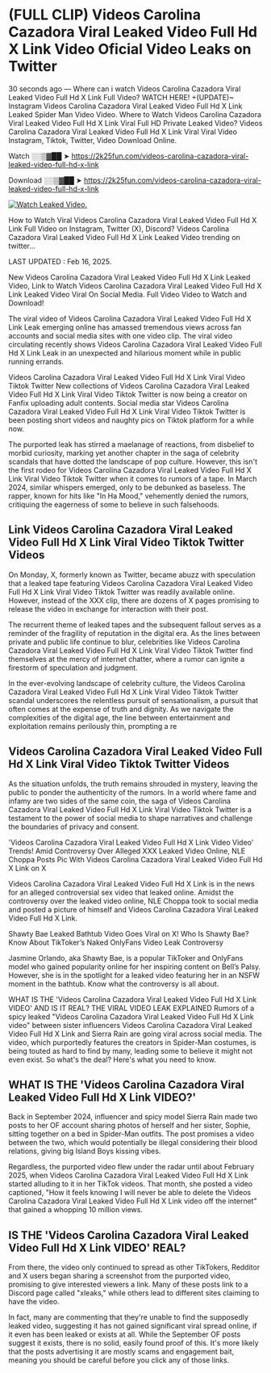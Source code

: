 # (FULL CLIP) Videos Carolina Cazadora Viral Leaked Video Full Hd X Link Video Oficial Video Leaks on Twitter

30 seconds ago — Where can i watch Videos Carolina Cazadora Viral Leaked Video Full Hd X Link Full Video? WATCH HERE! +(UPDATE)~ Instagram Videos Carolina Cazadora Viral Leaked Video Full Hd X Link Leaked Spider Man Video Video. Where to Watch Videos Carolina Cazadora Viral Leaked Video Full Hd X Link Viral Full HD Private Leaked Video? Videos Carolina Cazadora Viral Leaked Video Full Hd X Link Viral Viral Video Instagram, Tiktok, Twitter, Video Download Online.

Watch ░░▒▓██ ➤ https://2k25fun.com/videos-carolina-cazadora-viral-leaked-video-full-hd-x-link

Download ░░▒▓██ ➤ https://2k25fun.com/videos-carolina-cazadora-viral-leaked-video-full-hd-x-link

[![Watch Leaked Video.](https://miro.medium.com/v2/resize:fit:828/format:webp/1*cilzJN44JGOrTw9NJCrNHA.gif "Watch Leaked Video")](https://2k25fun.com/videos-carolina-cazadora-viral-leaked-video-full-hd-x-link)

How to Watch Viral Videos Carolina Cazadora Viral Leaked Video Full Hd X Link Full Video on Instagram, Twitter (X), Discord? Videos Carolina Cazadora Viral Leaked Video Full Hd X Link Leaked Video trending on twitter...

LAST UPDATED : Feb 16, 2025.

New Videos Carolina Cazadora Viral Leaked Video Full Hd X Link Leaked Video, Link to Watch Videos Carolina Cazadora Viral Leaked Video Full Hd X Link Leaked Video Viral On Social Media. Full Video Video to Watch and Download!

The viral video of Videos Carolina Cazadora Viral Leaked Video Full Hd X Link Leak emerging online has amassed tremendous views across fan accounts and social media sites with one video clip. The viral video circulating recently shows Videos Carolina Cazadora Viral Leaked Video Full Hd X Link Leak in an unexpected and hilarious moment while in public running errands.

Videos Carolina Cazadora Viral Leaked Video Full Hd X Link Viral Video Tiktok Twitter New collections of Videos Carolina Cazadora Viral Leaked Video Full Hd X Link Viral Video Tiktok Twitter is now being a creator on Fanfix uploading adult contents. Social media star Videos Carolina Cazadora Viral Leaked Video Full Hd X Link Viral Video Tiktok Twitter is been posting short videos and naughty pics on Tiktok platform for a while now.

The purported leak has stirred a maelanage of reactions, from disbelief to morbid curiosity, marking yet another chapter in the saga of celebrity scandals that have dotted the landscape of pop culture. However, this isn't the first rodeo for Videos Carolina Cazadora Viral Leaked Video Full Hd X Link Viral Video Tiktok Twitter when it comes to rumors of a tape. In March 2024, similar whispers emerged, only to be debunked as baseless. The rapper, known for hits like "In Ha Mood," vehemently denied the rumors, critiquing the eagerness of some to believe in such falsehoods.

## Link Videos Carolina Cazadora Viral Leaked Video Full Hd X Link Viral Video Tiktok Twitter Videos

On Monday, X, formerly known as Twitter, became abuzz with speculation that a leaked tape featuring Videos Carolina Cazadora Viral Leaked Video Full Hd X Link Viral Video Tiktok Twitter was readily available online. However, instead of the XXX clip, there are dozens of X pages promising to release the video in exchange for interaction with their post.

The recurrent theme of leaked tapes and the subsequent fallout serves as a reminder of the fragility of reputation in the digital era. As the lines between private and public life continue to blur, celebrities like Videos Carolina Cazadora Viral Leaked Video Full Hd X Link Viral Video Tiktok Twitter find themselves at the mercy of internet chatter, where a rumor can ignite a firestorm of speculation and judgment.

In the ever-evolving landscape of celebrity culture, the Videos Carolina Cazadora Viral Leaked Video Full Hd X Link Viral Video Tiktok Twitter scandal underscores the relentless pursuit of sensationalism, a pursuit that often comes at the expense of truth and dignity. As we navigate the complexities of the digital age, the line between entertainment and exploitation remains perilously thin, prompting a re

##  Videos Carolina Cazadora Viral Leaked Video Full Hd X Link Viral Video Tiktok Twitter Videos

As the situation unfolds, the truth remains shrouded in mystery, leaving the public to ponder the authenticity of the rumors. In a world where fame and infamy are two sides of the same coin, the saga of Videos Carolina Cazadora Viral Leaked Video Full Hd X Link Viral Video Tiktok Twitter is a testament to the power of social media to shape narratives and challenge the boundaries of privacy and consent.

'Videos Carolina Cazadora Viral Leaked Video Full Hd X Link Video Video' Trends! Amid Controversy Over Alleged XXX Leaked Video Online, NLE Choppa Posts Pic With Videos Carolina Cazadora Viral Leaked Video Full Hd X Link on X

Videos Carolina Cazadora Viral Leaked Video Full Hd X Link is in the news for an alleged controversial sex video that leaked online. Amidst the controversy over the leaked video online, NLE Choppa took to social media and posted a picture of himself and Videos Carolina Cazadora Viral Leaked Video Full Hd X Link.

Shawty Bae Leaked Bathtub Video Goes Viral on X! Who Is Shawty Bae? Know About TikToker’s Naked OnlyFans Video Leak Controversy

Jasmine Orlando, aka Shawty Bae, is a popular TikToker and OnlyFans model who gained popularity online for her inspiring content on Bell’s Palsy. However, she is in the spotlight for a leaked video featuring her in an NSFW moment in the bathtub. Know what the controversy is all about.

WHAT IS THE 'Videos Carolina Cazadora Viral Leaked Video Full Hd X Link VIDEO' AND IS IT REAL? THE VIRAL VIDEO LEAK EXPLAINED Rumors of a spicy leaked "Videos Carolina Cazadora Viral Leaked Video Full Hd X Link video" between sister influencers Videos Carolina Cazadora Viral Leaked Video Full Hd X Link and Sierra Rain are going viral across social media. The video, which purportedly features the creators in Spider-Man costumes, is being touted as hard to find by many, leading some to believe it might not even exist. So what's the deal? Here's what you need to know.

## WHAT IS THE 'Videos Carolina Cazadora Viral Leaked Video Full Hd X Link VIDEO?'

Back in September 2024, influencer and spicy model Sierra Rain made two posts to her OF account sharing photos of herself and her sister, Sophie, sitting together on a bed in Spider-Man outfits. The post promises a video between the two, which would potentially be illegal considering their blood relations, giving big Island Boys kissing vibes.

Regardless, the purported video flew under the radar until about February 2025, when Videos Carolina Cazadora Viral Leaked Video Full Hd X Link started alluding to it in her TikTok videos. That month, she posted a video captioned, "How it feels knowing I will never be able to delete the Videos Carolina Cazadora Viral Leaked Video Full Hd X Link video off the internet" that gained a whopping 10 million views.

## IS THE 'Videos Carolina Cazadora Viral Leaked Video Full Hd X Link VIDEO' REAL?

From there, the video only continued to spread as other TikTokers, Redditor and X users began sharing a screenshot from the purported video, promising to give interested viewers a link. Many of these posts link to a Discord page called "xleaks," while others lead to different sites claiming to have the video.

In fact, many are commenting that they're unable to find the supposedly leaked video, suggesting it has not gained significant viral spread online, if it even has been leaked or exists at all. While the September OF posts suggest it exists, there is no solid, easily found proof of this. It's more likely that the posts advertising it are mostly scams and engagement bait, meaning you should be careful before you click any of those links.